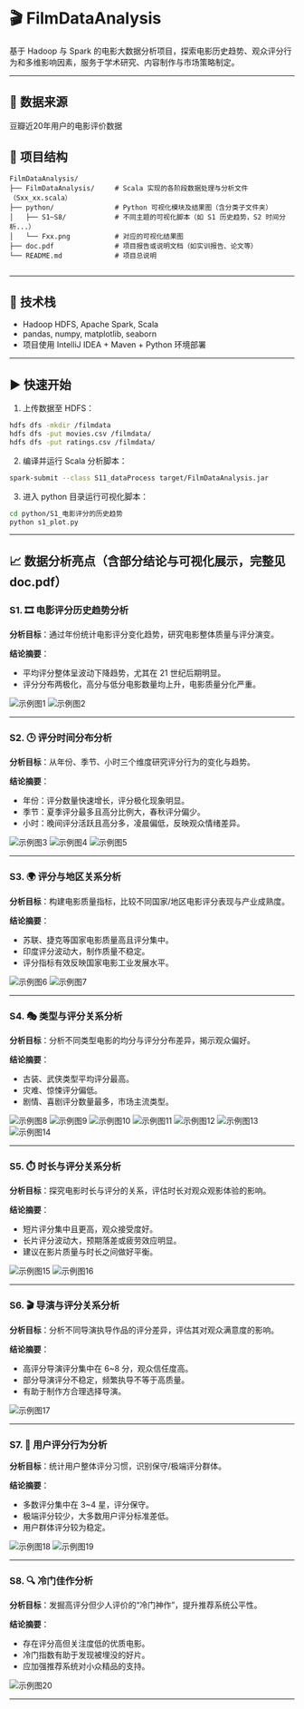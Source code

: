 
# 🎬 FilmDataAnalysis

基于 Hadoop 与 Spark 的电影大数据分析项目，探索电影历史趋势、观众评分行为和多维影响因素，服务于学术研究、内容制作与市场策略制定。

---

## 📓 数据来源
豆瓣近20年用户的电影评价数据

## 📁 项目结构

```
FilmDataAnalysis/
├── FilmDataAnalysis/     # Scala 实现的各阶段数据处理与分析文件（Sxx_xx.scala）
├── python/               # Python 可视化模块及结果图（含分类子文件夹）
│   ├── S1~S8/            # 不同主题的可视化脚本（如 S1 历史趋势，S2 时间分析...）
│   └── Fxx.png           # 对应的可视化结果图
├── doc.pdf               # 项目报告或说明文档（如实训报告、论文等）
└── README.md             # 项目总说明
      
```

---

## 🚀 技术栈

- Hadoop HDFS, Apache Spark, Scala
- pandas, numpy, matplotlib, seaborn
- 项目使用 IntelliJ IDEA + Maven + Python 环境部署

---

## ▶️ 快速开始

1. 上传数据至 HDFS：

```bash
hdfs dfs -mkdir /filmdata
hdfs dfs -put movies.csv /filmdata/
hdfs dfs -put ratings.csv /filmdata/
```

2. 编译并运行 Scala 分析脚本：

```bash
spark-submit --class S11_dataProcess target/FilmDataAnalysis.jar
```

3. 进入 python 目录运行可视化脚本：

```bash
cd python/S1_电影评分的历史趋势
python s1_plot.py
```

---

## 📈 数据分析亮点（含部分结论与可视化展示，完整见doc.pdf）

### S1. 🎞️ 电影评分历史趋势分析
**分析目标**：通过年份统计电影评分变化趋势，研究电影整体质量与评分演变。

**结论摘要**：
- 平均评分整体呈波动下降趋势，尤其在 21 世纪后期明显。
- 评分分布两极化，高分与低分电影数量均上升，电影质量分化严重。

![示例图1](./python/F11.png)
![示例图2](./python/F12.png)


---

### S2. 🕒 评分时间分布分析
**分析目标**：从年份、季节、小时三个维度研究评分行为的变化与趋势。

**结论摘要**：
- 年份：评分数量快速增长，评分极化现象明显。
- 季节：夏季评分最多且高分比例大，春秋评分偏少。
- 小时：晚间评分活跃且高分多，凌晨偏低，反映观众情绪差异。


![示例图3](./python/F21.png)
![示例图4](./python/F22.png)
![示例图5](./python/F23.png)

---

### S3. 🌍 评分与地区关系分析
**分析目标**：构建电影质量指标，比较不同国家/地区电影评分表现与产业成熟度。

**结论摘要**：
- 苏联、捷克等国家电影质量高且评分集中。
- 印度评分波动大，制作质量不稳定。
- 评分指标有效反映国家电影工业发展水平。

![示例图6](./python/F31.png)
![示例图7](./python/F32.png)

---

### S4. 🎭 类型与评分关系分析
**分析目标**：分析不同类型电影的均分与评分分布差异，揭示观众偏好。

**结论摘要**：
- 古装、武侠类型平均评分最高。
- 灾难、惊悚评分偏低。
- 剧情、喜剧评分数量最多，市场主流类型。

![示例图8](./python/F41.png)
![示例图9](./python/F42.png)
![示例图10](./python/F43.png)
![示例图11](./python/F44.png)
![示例图12](./python/F45.png)
![示例图13](./python/F46.png)
![示例图14](./python/F47.png)

---

### S5. ⏱️ 时长与评分关系分析
**分析目标**：探究电影时长与评分的关系，评估时长对观众观影体验的影响。

**结论摘要**：
- 短片评分集中且更高，观众接受度好。
- 长片评分波动大，预期落差或疲劳效应明显。
- 建议在影片质量与时长之间做好平衡。

![示例图15](./python/F51.png)
![示例图16](./python/F52.png)


---

### S6. 🎬 导演与评分关系分析
**分析目标**：分析不同导演执导作品的评分差异，评估其对观众满意度的影响。

**结论摘要**：
- 高评分导演评分集中在 6~8 分，观众信任度高。
- 部分导演评分不稳定，频繁执导不等于高质量。
- 有助于制作方合理选择导演。

![示例图17](./python/F61.png)

---

### S7. 🙋 用户评分行为分析
**分析目标**：统计用户整体评分习惯，识别保守/极端评分群体。

**结论摘要**：
- 多数评分集中在 3~4 星，评分保守。
- 极端评分较少，大多数用户评分标准差低。
- 用户群体评分较为稳定。

![示例图18](./python/F71.png)
![示例图19](./python/F72.png)

---

### S8. 🔍 冷门佳作分析
**分析目标**：发掘高评分但少人评价的“冷门神作”，提升推荐系统公平性。

**结论摘要**：
- 存在评分高但关注度低的优质电影。
- 冷门指数有助于发现被埋没的好片。
- 应加强推荐系统对小众精品的支持。

![示例图20](./python/F81.png)


---


